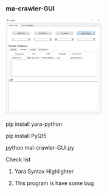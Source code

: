 ### ma-crawler-GUI

<img src="images/main.png" width="50%">

pip install yara-python

pip install PyQt5

python mal-crawler-GUI.py

Check list

1. Yara Syntax Highlighter

2. This program is have some bug